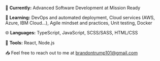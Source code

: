 :school_satchel: **Currently:** Advanced Software Development at Mission Ready

:seedling: **Learning:** DevOps and automated deployment, Cloud services (AWS, Azure, IBM Cloud...), Agile mindset and practices, Unit testing, Docker

:globe_with_meridians: **Languages:** TypeScript, JavaScript, SCSS/SASS, HTML/CSS

:wrench: **Tools:** React, Node.js

:inbox_tray: Feel free to reach out to me at brandontrump101@gmail.com

